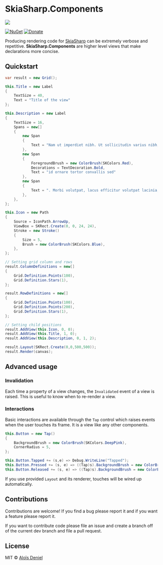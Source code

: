 # SkiaSharp.Components

![](doc/demo.gif)

[![NuGet](https://img.shields.io/nuget/v/SkiaSharp.Components.svg?label=NuGet)](https://www.nuget.org/packages/SkiaSharp.Components/) [![Donate](https://img.shields.io/badge/donate-paypal-yellow.svg)](https://www.paypal.com/cgi-bin/webscr?cmd=_donations&business=ZJZKXPPGBKKAY&lc=US&item_name=GitHub&item_number=0000001&currency_code=USD&bn=PP%2dDonationsBF%3abtn_donate_SM%2egif%3aNonHosted)

Producing rendering code for [SkiaSharp](https://github.com/mono/SkiaSharp) can be extremely verbose and repetitive. **SkiaSharp.Components** are higher level views that make declarations more concise.

## Quickstart

```csharp
var result = new Grid();

this.Title = new Label
{
    TextSize = 40,
    Text = "Title of the view"
};

this.Description = new Label
{
    TextSize = 16,
    Spans = new[]
    {
        new Span
        {
            Text = "Nam ut imperdiet nibh. Ut sollicitudin varius nibh,"
        },
        new Span
        {
            ForegroundBrush = new ColorBrush(SKColors.Red),
            Decorations = TextDecoration.Bold,
            Text = "id ornare tortor convallis sed"
        },
        new Span
        {
            Text = ". Morbi volutpat, lacus efficitur volutpat lacinia, nibh velit ultricies neque, vel faucibus tellus neque at nibh. Nullam vitae tincidunt metus. Vestibulum nec nisl quis lorem tincidunt maximus eu vel lectus. Proin posuere augue molestie imperdiet scelerisque. Phasellus quis suscipit neque."
        },
    },
};

this.Icon = new Path
{
    Source = IconPath.ArrowUp,
    ViewBox = SKRect.Create(0, 0, 24, 24),
    Stroke = new Stroke()
    {
        Size = 5,
        Brush = new ColorBrush(SKColors.Blue),
    },
};

// Setting grid column and rows
result.ColumnDefinitions = new[]
{
    Grid.Definition.Points(100),
    Grid.Definition.Stars(1),
};

result.RowDefinitions = new[]
{
    Grid.Definition.Points(100),
    Grid.Definition.Points(200),
    Grid.Definition.Stars(1),
};

// Setting child positions
result.AddView(this.Icon, 0, 0);
result.AddView(this.Title, 1, 0);
result.AddView(this.Description, 0, 1, 2);

result.Layout(SKRect.Create(0,0,500,500));
result.Render(canvas);
```

## Advanced usage

### Invalidation

Each time a property of a view changes, the `Invalidated` event of a view is raised. This is useful to know when to re-render a view.

### Interactions

Basic interactions are available through the `Tap` control which raises events when the user touches its frame. It is a view like any other components.

```csharp
this.Button = new Tap()
{
    BackgroundBrush = new ColorBrush(SKColors.DeepPink),
    CornerRadius = 5,
};

this.Button.Tapped += (s,e) => Debug.WriteLine("Tapped");
this.Button.Pressed += (s, e) => ((Tap)s).BackgroundBrush = new ColorBrush(SKColors.LightPink);
this.Button.Released += (s, e) => ((Tap)s).BackgroundBrush = new ColorBrush(SKColors.DeepPink);
```

If you use provided `Layout` and its renderer, touches will be wired up automatically.

## Contributions

Contributions are welcome! If you find a bug please report it and if you want a feature please report it.

If you want to contribute code please file an issue and create a branch off of the current dev branch and file a pull request.

## License

MIT © [Aloïs Deniel](http://aloisdeniel.github.io)
